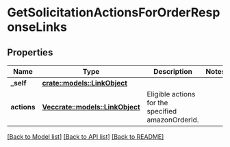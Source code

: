 # GetSolicitationActionsForOrderResponseLinks

## Properties

Name | Type | Description | Notes
------------ | ------------- | ------------- | -------------
**_self** | [**crate::models::LinkObject**](LinkObject.md) |  | 
**actions** | [**Vec<crate::models::LinkObject>**](LinkObject.md) | Eligible actions for the specified amazonOrderId. | 

[[Back to Model list]](../README.md#documentation-for-models) [[Back to API list]](../README.md#documentation-for-api-endpoints) [[Back to README]](../README.md)


